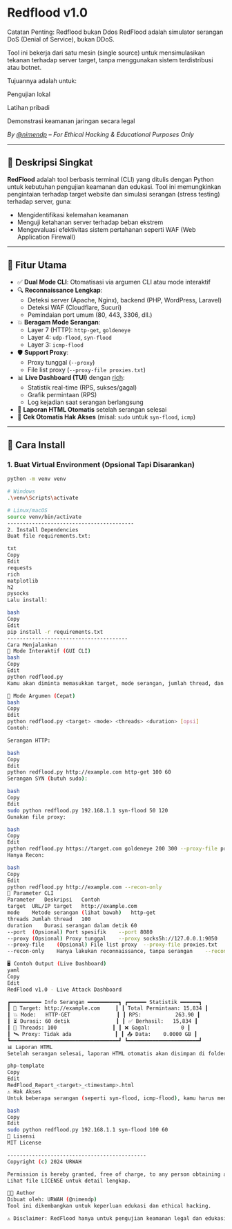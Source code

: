 # Redflood v1.0
Catatan Penting: Redflood bukan Ddos 
RedFlood adalah simulator serangan DoS (Denial of Service), bukan DDoS.

Tool ini bekerja dari satu mesin (single source) untuk mensimulasikan tekanan terhadap server target, tanpa menggunakan sistem terdistribusi atau botnet.

Tujuannya adalah untuk:

Pengujian lokal

Latihan pribadi

Demonstrasi keamanan jaringan secara legal

  
_By [@nimendp](https://github.com/nimendp) – For Ethical Hacking & Educational Purposes Only_

---

## 🚀 Deskripsi Singkat

**RedFlood** adalah tool berbasis terminal (CLI) yang ditulis dengan Python untuk kebutuhan pengujian keamanan dan edukasi. Tool ini memungkinkan pengintaian terhadap target website dan simulasi serangan (stress testing) terhadap server, guna:

- Mengidentifikasi kelemahan keamanan
- Menguji ketahanan server terhadap beban ekstrem
- Mengevaluasi efektivitas sistem pertahanan seperti WAF (Web Application Firewall)

---

## 🧠 Fitur Utama

- ✅ **Dual Mode CLI**: Otomatisasi via argumen CLI atau mode interaktif
- 🔍 **Reconnaissance Lengkap**:
  - Deteksi server (Apache, Nginx), backend (PHP, WordPress, Laravel)
  - Deteksi WAF (Cloudflare, Sucuri)
  - Pemindaian port umum (80, 443, 3306, dll.)
- 💥 **Beragam Mode Serangan**:
  - Layer 7 (HTTP): `http-get`, `goldeneye`
  - Layer 4: `udp-flood`, `syn-flood`
  - Layer 3: `icmp-flood`
- 🛡️ **Support Proxy**:
  - Proxy tunggal (`--proxy`)
  - File list proxy (`--proxy-file proxies.txt`)
- 📊 **Live Dashboard (TUI)** dengan [rich](https://github.com/Textualize/rich):
  - Statistik real-time (RPS, sukses/gagal)
  - Grafik permintaan (RPS)
  - Log kejadian saat serangan berlangsung
- 📁 **Laporan HTML Otomatis** setelah serangan selesai
- 🔐 **Cek Otomatis Hak Akses** (misal: `sudo` untuk `syn-flood`, `icmp`)

---

## 🧪 Cara Install

### 1. Buat Virtual Environment (Opsional Tapi Disarankan)

```bash
python -m venv venv

# Windows
.\venv\Scripts\activate

# Linux/macOS
source venv/bin/activate
-----------------------------------------
2. Install Dependencies
Buat file requirements.txt:

txt
Copy
Edit
requests
rich
matplotlib
h2
pysocks
Lalu install:

bash
Copy
Edit
pip install -r requirements.txt
---------------------------------------
Cara Menjalankan
🔹 Mode Interaktif (GUI CLI)
bash
Copy
Edit
python redflood.py
Kamu akan diminta memasukkan target, mode serangan, jumlah thread, dan durasi.

🔹 Mode Argumen (Cepat)
bash
Copy
Edit
python redflood.py <target> <mode> <threads> <duration> [opsi]
Contoh:

Serangan HTTP:

bash
Copy
Edit
python redflood.py http://example.com http-get 100 60
Serangan SYN (butuh sudo):

bash
Copy
Edit
sudo python redflood.py 192.168.1.1 syn-flood 50 120
Gunakan file proxy:

bash
Copy
Edit
python redflood.py https://target.com goldeneye 200 300 --proxy-file proxies.txt
Hanya Recon:

bash
Copy
Edit
python redflood.py http://example.com --recon-only
📄 Parameter CLI
Parameter	Deskripsi	Contoh
target	URL/IP target	http://example.com
mode	Metode serangan (lihat bawah)	http-get
threads	Jumlah thread	100
duration	Durasi serangan dalam detik	60
--port	(Opsional) Port spesifik	--port 8080
--proxy	(Opsional) Proxy tunggal	--proxy socks5h://127.0.0.1:9050
--proxy-file	(Opsional) File list proxy	--proxy-file proxies.txt
--recon-only	Hanya lakukan reconnaissance, tanpa serangan	--recon-only

🖥️ Contoh Output (Live Dashboard)
yaml
Copy
Edit
RedFlood v1.0 - Live Attack Dashboard

┏━━━━━━━━━━ Info Serangan ━━━━━━━━━━┓ ┏━━━━━━ Statistik ━━━━━━┓
┃ 🎯 Target: http://example.com     ┃ ┃ Total Permintaan: 15,834 ┃
┃ 💥 Mode:   HTTP-GET               ┃ ┃ RPS:           263.90 ┃
┃ ⏳ Durasi: 60 detik               ┃ ┃ ✅ Berhasil:   15,834 ┃
┃ 🧵 Threads: 100                  ┃ ┃ ❌ Gagal:          0 ┃
┃ 🛰️ Proxy: Tidak ada              ┃ ┃ 📤 Data:    0.0000 GB ┃
┗━━━━━━━━━━━━━━━━━━━━━━━━━━━━━━━━━━━┛ ┗━━━━━━━━━━━━━━━━━━━━━━━┛
📊 Laporan HTML
Setelah serangan selesai, laporan HTML otomatis akan disimpan di folder saat ini dengan format:

php-template
Copy
Edit
RedFlood_Report_<target>_<timestamp>.html
⚠️ Hak Akses
Untuk beberapa serangan (seperti syn-flood, icmp-flood), kamu harus menjalankan script sebagai root / sudo:

bash
Copy
Edit
sudo python redflood.py 192.168.1.1 syn-flood 100 60
📝 Lisensi
MIT License

---------------------------------------------
Copyright (c) 2024 URWAH

Permission is hereby granted, free of charge, to any person obtaining a copy...
Lihat file LICENSE untuk detail lengkap.

👨‍💻 Author
Dibuat oleh: URWAH (@nimendp)
Tool ini dikembangkan untuk keperluan edukasi dan ethical hacking.

⚠️ Disclaimer: RedFlood hanya untuk pengujian keamanan legal dan edukasi. Jangan gunakan di sistem tanpa izin eksplisit.
